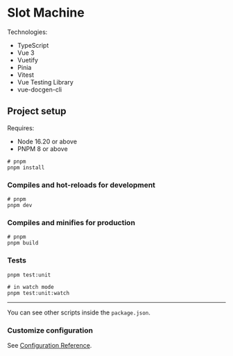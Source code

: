# Slot Machine

Technologies:

- TypeScript
- Vue 3
- Vuetify
- Pinia
- Vitest
- Vue Testing Library
- vue-docgen-cli

## Project setup

Requires:

- Node 16.20 or above
- PNPM 8 or above

```
# pnpm
pnpm install
```

### Compiles and hot-reloads for development

```
# pnpm
pnpm dev
```

### Compiles and minifies for production

```
# pnpm
pnpm build
```

### Tests

```
pnpm test:unit

# in watch mode
pnpm test:unit:watch
```

---

You can see other scripts inside the `package.json`.

### Customize configuration

See [Configuration Reference](https://vitejs.dev/config/).
